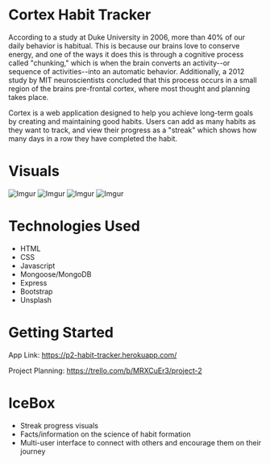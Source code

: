 # Cortex Habit Tracker
According to a study at Duke University in 2006, more than 40% of our daily behavior is habitual. This is because our brains love to conserve energy, and one of the ways it does this is through a cognitive process called "chunking," which is when the brain converts an activity--or sequence of activities--into an automatic behavior. Additionally, a 2012 study by MIT neuroscientists concluded that this process occurs in a small region of the brains pre-frontal cortex, where most thought and planning takes place. 

Cortex is a web application designed to help you achieve long-term goals by creating and maintaining good habits. Users can add as many habits as they want to track, and view their progress as a "streak" which shows how many days in a row they have completed the habit. 

# Visuals
![Imgur](https://i.imgur.com/tIED3W3l.png)
![Imgur](https://i.imgur.com/VX6lOGFl.png)
![Imgur](https://i.imgur.com/oOZT6c2l.png)
![Imgur](https://i.imgur.com/eaDHLj9l.png)

# Technologies Used
- HTML
- CSS
- Javascript
- Mongoose/MongoDB
- Express
- Bootstrap
- Unsplash


# Getting Started
App Link:
https://p2-habit-tracker.herokuapp.com/

Project Planning:
https://trello.com/b/MRXCuEr3/project-2


# IceBox
- Streak progress visuals 
- Facts/information on the science of habit formation
- Multi-user interface to connect with others and encourage them on their journey 
